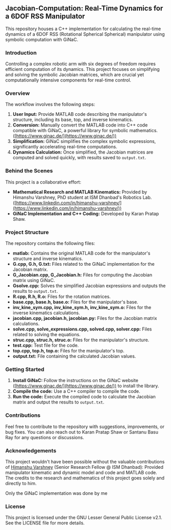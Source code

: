## Jacobian-Computation: Real-Time Dynamics for a 6DOF RSS Manipulator

This repository houses a C++ implementation for calculating the real-time dynamics of a 6DOF RSS (Rotational Spherical Spherical) manipulator using symbolic computation with GiNaC.

### Introduction

Controlling a complex robotic arm with six degrees of freedom requires efficient computation of its dynamics. This project focuses on simplifying and solving the symbolic Jacobian matrices, which are crucial yet computationally intensive components for real-time control.

### Overview

The workflow involves the following steps:

1. **User Input:** Provide MATLAB code describing the manipulator's structure, including its base, top, and inverse kinematics.
2. **Conversion:** Manually convert the MATLAB code into C++ code compatible with GiNaC, a powerful library for symbolic mathematics. ([https://www.ginac.de/](https://www.ginac.de/))
3. **Simplification:** GiNaC simplifies the complex symbolic expressions, significantly accelerating real-time computations.
4. **Dynamics Calculation:** Once simplified, the Jacobian matrices are computed and solved quickly, with results saved to `output.txt`.

### Behind the Scenes

This project is a collaborative effort:

* **Mathematical Research and MATLAB Kinematics:** Provided by Himanshu Varshney, PhD student at ISM Dhanbad's Robotics Lab. ([https://www.linkedin.com/in/himanshu-varshney/](https://www.linkedin.com/in/himanshu-varshney/))
* **GiNaC Implementation and C++ Coding:** Developed by Karan Pratap Shaw.

### Project Structure

The repository contains the following files:

* **matlab:** Contains the original MATLAB code for the manipulator's structure and inverse kinematics.
* **G.cpp, G.h, G.txt:** Files related to the GiNaC implementation for the Jacobian matrix.
* **G_Jacobian.cpp, G_Jacobian.h:** Files for computing the Jacobian matrix using GiNaC.
* **Gsolve.cpp:** Solves the simplified Jacobian expressions and outputs the results to `output.txt`.
* **R.cpp, R.h, R.o:** Files for the rotation matrices.
* **base.cpp, base.h, base.o:** Files for the manipulator's base.
* **inv_kine_sym.cpp, inv_kine_sym.h, inv_kine_sym.o:** Files for the inverse kinematics calculations.
* **jacobian.cpp, jacobian.h, jacobian.py:** Files for the Jacobian matrix calculations.
* **solve.cpp, solve_expressions.cpp, solved.cpp, solver.cpp:** Files related to solving the equations.
* **struc.cpp, struc.h, struc.o:** Files for the manipulator's structure.
* **test.cpp:** Test file for the code.
* **top.cpp, top.h, top.o:** Files for the manipulator's top.
* **output.txt:** File containing the calculated Jacobian values.

### Getting Started

1. **Install GiNaC:** Follow the instructions on the GiNaC website ([https://www.ginac.de/](https://www.ginac.de/)) to install the library.
2. **Compile the code:** Use a C++ compiler to compile the code.
3. **Run the code:** Execute the compiled code to calculate the Jacobian matrix and output the results to `output.txt`.

### Contributions

Feel free to contribute to the repository with suggestions, improvements, or bug fixes. You can also reach out to Karan Pratap Shaw or Santanu Basu Ray for any questions or discussions.

### Acknowledgements

This project wouldn't have been possible without the valuable contributions of [Himanshu Varshney](https://www.linkedin.com/in/himanshu-varshney/) (Senior Research Fellow @ ISM Dhanbad): Provided manipulator kinematic and dynamic model and code and MATLAB code. The credits to the research and mathematics of this project goes solely and directly to him. 

Only the GiNaC implementation was done by me

### License

This project is licensed under the GNU Lesser General Public License v2.1. See the LICENSE file for more details.
